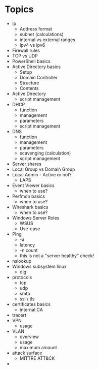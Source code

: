 # Topics
* Ip
  * Address format
  * subnet (calculations)
  * internal vs external ranges
  * ipv4 vs ipv6
* Firewall rules
* TCP vs UDP
* PowerShell basics
* Active Directory basics
  * Setup
  * Domain Controller
  * Structure
  * Contents
* Active Directory
  * script management
* DHCP
  * function
  * management
  * parameters
  * script management
* DNS
  * function
  * management
  * parameters
  * scavenging (calculation)
  * script management
* Server shares
* Local Group vs Domain Group
* Local Admin - Active or not?
  * LAPS
* Event Viewer basics
  * when to use?
* Perfmon basics
  * when to use?
* Wireshark basics
  * when to use?
* Windows Server Roles
  * WSUS
   * Use-case
* Ping
  * -a
  * latency
  * -n count
  * this is not a "server healthy" check!
* nslookup
* Windows subsystem linux
  * dig
* protocols
  * tcp
  * udp
  * smtp
  * ssl / tls
* certificates basics
  * internal CA
* tracert
* VPN
  * usage
* VLAN 
  * overview
  * usage
  * maximum amount
* attack surface
  * MITTRE ATT&CK
* 
